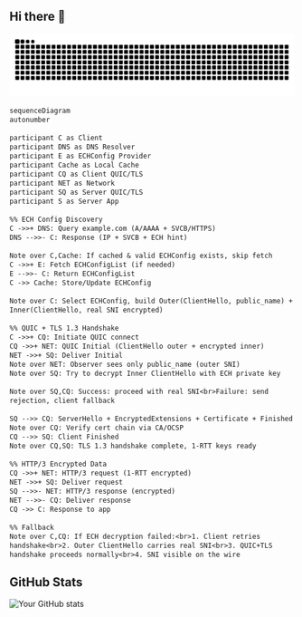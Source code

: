 ## Hi there 👋

<picture>
  <source media="(prefers-color-scheme: dark)" srcset="https://raw.githubusercontent.com/novohool/novohool/output/github-contribution-grid-snake-dark.svg">
  <source media="(prefers-color-scheme: light)" srcset="https://raw.githubusercontent.com/novohool/novohool/output/github-contribution-grid-snake.svg">
  <img alt="github contribution grid snake animation" src="https://raw.githubusercontent.com/novohool/novohool/output/github-contribution-grid-snake.svg">
</picture>

```mermaid
sequenceDiagram
autonumber

participant C as Client
participant DNS as DNS Resolver
participant E as ECHConfig Provider
participant Cache as Local Cache
participant CQ as Client QUIC/TLS
participant NET as Network
participant SQ as Server QUIC/TLS
participant S as Server App

%% ECH Config Discovery
C ->>+ DNS: Query example.com (A/AAAA + SVCB/HTTPS)
DNS -->>- C: Response (IP + SVCB + ECH hint)

Note over C,Cache: If cached & valid ECHConfig exists, skip fetch
C ->>+ E: Fetch ECHConfigList (if needed)
E -->>- C: Return ECHConfigList
C ->> Cache: Store/Update ECHConfig

Note over C: Select ECHConfig, build Outer(ClientHello, public_name) + Inner(ClientHello, real SNI encrypted)

%% QUIC + TLS 1.3 Handshake
C ->>+ CQ: Initiate QUIC connect
CQ ->>+ NET: QUIC Initial (ClientHello outer + encrypted inner)
NET ->>+ SQ: Deliver Initial
Note over NET: Observer sees only public_name (outer SNI)
Note over SQ: Try to decrypt Inner ClientHello with ECH private key

Note over SQ,CQ: Success: proceed with real SNI<br>Failure: send rejection, client fallback

SQ -->> CQ: ServerHello + EncryptedExtensions + Certificate + Finished
Note over CQ: Verify cert chain via CA/OCSP
CQ -->> SQ: Client Finished
Note over CQ,SQ: TLS 1.3 handshake complete, 1-RTT keys ready

%% HTTP/3 Encrypted Data
CQ ->>+ NET: HTTP/3 request (1-RTT encrypted)
NET ->>+ SQ: Deliver request
SQ -->>- NET: HTTP/3 response (encrypted)
NET -->>- CQ: Deliver response
CQ ->> C: Response to app

%% Fallback
Note over C,CQ: If ECH decryption failed:<br>1. Client retries handshake<br>2. Outer ClientHello carries real SNI<br>3. QUIC+TLS handshake proceeds normally<br>4. SNI visible on the wire

```

## GitHub Stats
![Your GitHub stats](https://github-readme-stats.vercel.app/api?username=novohool&show_icons=true&theme=radical)

<code>
</code>
